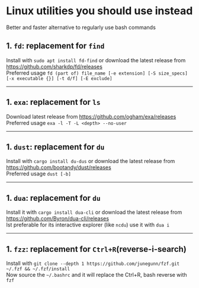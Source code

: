 # Linux utilities you should use instead
Better and faster alternative to regularly use bash commands  

## 1. `fd`: replacement for `find`
Install with `sudo apt install fd-find` or download the latest release from https://github.com/sharkdp/fd/releases  
Preferred usage `fd (part of) file_name [-e extension] [-S size_specs] [-x executable {}] [-t d/f] [-E exclude]` 

---
## 1. `exa`: replacement for `ls`  
Download latest release from https://github.com/ogham/exa/releases  
Preferred usage `exa -l -T -L <depth> --no-user`  

---
## 1. `dust`: replacement for `du`
Install with `cargo install du-dus` or download the latest release from https://github.com/bootandy/dust/releases  
Preferred usage `dust [-b]`

---
## 1. `dua`: replacement for `du`
Install it with `cargo install dua-cli` or download the latest release from https://github.com/Byron/dua-cli/releases  
Ist preferable for its interactive explorer (like `ncdu`) use it with `dua i`

---
## 1. `fzz`: replacement for `Ctrl+R`(reverse-i-search)
Install with `git clone --depth 1 https://github.com/junegunn/fzf.git ~/.fzf && ~/.fzf/install`  
Now source the `~/.bashrc` and it will replace the Ctrl+R, bash reverse with `fzf`